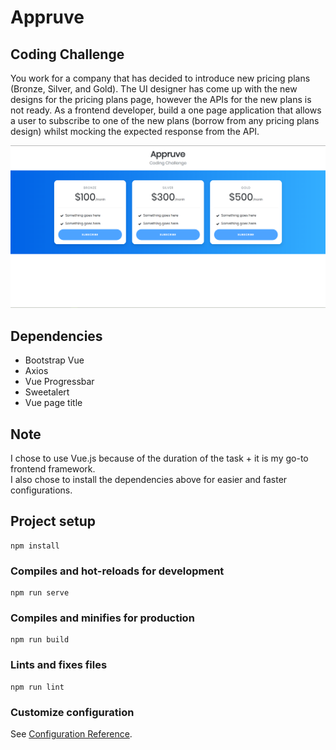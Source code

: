 # Appruve
## Coding Challenge
You work for a company that has decided to introduce new pricing plans (Bronze, Silver, and Gold). The UI designer has come up with the new designs for the pricing plans page, however the APIs for the new plans is not ready. As a frontend developer, build a one page application that allows a user to subscribe to one of the new plans (borrow from any pricing plans design) whilst mocking the expected response from the API.

![Page Screenshot](https://github.com/Lavendar77/Appruve-Coding-Challenge/blob/master/screenshot.png)

## Dependencies
- Bootstrap Vue
- Axios
- Vue Progressbar
- Sweetalert
- Vue page title

## Note
I chose to use Vue.js because of the duration of the task + it is my go-to frontend framework.<br>
I also chose to install the dependencies above for easier and faster configurations.

## Project setup
```
npm install
```

### Compiles and hot-reloads for development
```
npm run serve
```

### Compiles and minifies for production
```
npm run build
```

### Lints and fixes files
```
npm run lint
```

### Customize configuration
See [Configuration Reference](https://cli.vuejs.org/config/).
